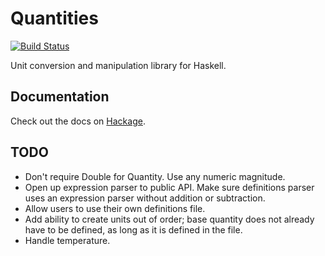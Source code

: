 # Quantities

[![Build Status](https://travis-ci.org/jdreaver/quantities.svg?branch=master)](https://travis-ci.org/jdreaver/quantities)

Unit conversion and manipulation library for Haskell.

## Documentation

Check out the docs on [Hackage](http://hackage.haskell.org/package/quantities).

## TODO

* Don't require Double for Quantity. Use any numeric magnitude.
* Open up expression parser to public API. Make sure definitions parser uses an
  expression parser without addition or subtraction.
* Allow users to use their own definitions file.
* Add ability to create units out of order; base quantity does not
  already have to be defined, as long as it is defined in the file.
* Handle temperature.